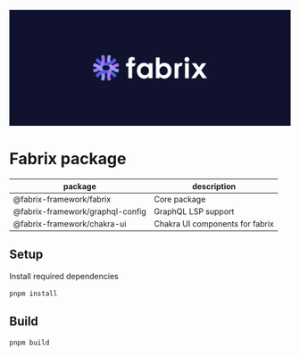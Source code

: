 ![cover](./assets/cover.png)

# Fabrix package

| package                           | description                     |
| --------------------------------- | --------------------------------|
| @fabrix-framework/fabrix          | Core package                    |
| @fabrix-framework/graphql-config  | GraphQL LSP support             |
| @fabrix-framework/chakra-ui       | Chakra UI components for fabrix |

## Setup 

Install required dependencies

```bash
pnpm install
```

## Build

```bash
pnpm build
```
